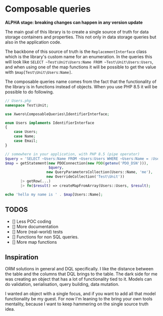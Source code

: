 # Composable queries

**ALPHA stage: breaking changes can happen in any version update**

The main goal of this library is to create a single source of truth for data storage containers and properties.
This not only in data storage queries but also in the application code.

The backbone of this source of truth is the `ReplacementInterface` class which is the library's custom name for an enumeration.
In the queries this will look like `SELECT ~Test\Unit\Users:Name FROM ~Test\Unit\Users:Users`, and when using one of the map functions
it will be possible to get the value with `$map[Test\Unit\Users:Name]`.

The composable queries name comes from the fact that the functionality of the library is in functions instead of objects.
When you use PHP 8.5 it will be possible to do following.

```php
// Users.php
namespace Test\Unit;

use Xwero\ComposableQueries\IdentifierInterface;

enum Users implements IdentifierInterface
{
    case Users;
    case Name;
    case Email;
}

// somewhere in your application, with PHP 8.5 (pipe operator)
$query = 'SELECT ~Users:Name FROM ~Users:Users WHERE ~Users:Name = :Users:Name';
$map = getStatement(new PDOConnection(new PDO(getenv('PDO_DSN'))), 
                    $query, 
                   new QueryParametersCollection(Users::Name, 'me'), 
                   new OverrideCollection('Test\Unit'))
       |> getRow(...)
       |> fn($result) => createMapFromArray(Users::Users, $result);

echo 'hello my name is ' . $map[Users::Name];
```
## TODOS

- [] Less POC coding
- [] More documentation
- [] More (real-world) tests
- [] Functions for non SQL queries.
- [] More map functions

## Inspiration

ORM solutions in general and DQL specifically. 
I like the distance between the table and the columns that DQL brings to the table. 
The dark side for me was creating an object that has a lot of functionality tied to it. Models can do validation, serialisation,
query building, data mutation. 

I wanted an object with a single focus, and if you want to add all that model functionality be my guest. 
For now I'm leaning to the bring your own tools mentality, because I want to keep hammering on the single source truth idea.   

